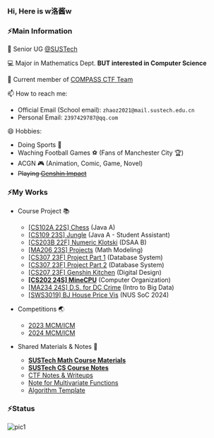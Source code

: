 ### Hi, Here is w洛酱w

### ⚡Main Information

🏫 Senior UG [@SUSTech](https://www.sustech.edu.cn/) 

💻 Major in Mathematics Dept. **BUT interested in Computer Science** 

:crystal_ball: Current member of [COMPASS CTF Team](https://wiki.compass.college/) 

📫 How to reach me: 

- Official Email (School email): `zhaoz2021@mail.sustech.edu.cn` 
- Personal Email: `2397429787@qq.com` 

😄 Hobbies: 

- Doing Sports :bicyclist:
- Waching Football Games :soccer: (Fans of Manchester City :trophy:)
- ACGN :video_game: (Animation, Comic, Game, Novel)
- ~~Playing [Genshin Impact](https://ys.mihoyo.com/)~~



### ⚡My Works

- Course Project 📚
  - [[CS102A 22S] Chess](https://github.com/wLUOw/Chess) (Java A)
  - [[CS109 23S] Jungle](https://github.com/wLUOw/Jungle) (Java A - Student Assistant)
  - [[CS203B 22F] Numeric Klotski](https://github.com/wLUOw/Numeric_Klotski) (DSAA B)
  - [[MA206 23S] Projects](https://github.com/wLUOw/MA206-MM-Projects) (Math Modeling)
  - [[CS307 23F] Project Part 1](https://github.com/wLUOw/CS307_23F_Project_Part1) (Database System)
  - [[CS307 23F] Project Part 2](https://github.com/wLUOw/CS307_23F_Project_Part2) (Database System)
  - [[CS207 23F] Genshin Kitchen](https://github.com/wLUOw/CS207_23F_Project_GenshinKitchen) (Digital Design)
  - [**[CS202 24S] MineCPU**](https://github.com/wLUOw/SUSTech_CS202_MineCPU) (Computer Organization)
  - [[MA234 24S] D.S. for DC Crime](https://github.com/wLUOw/MA234_Course_Project) (Intro to Big Data)
  - [[SWS3019] BJ House Price Vis](https://github.com/Dilemma-CMZ/SWS3019-2024) (NUS SoC 2024)
  
- Competitions 🌏
  - [2023 MCM/ICM](https://github.com/wLUOw/2023_MCM-ICM)
  - [2024 MCM/ICM](https://github.com/wLUOw/2024_MCM-ICM)
- Shared Materials & Notes 🔑
  - [**SUSTech Math Course Materials**](https://github.com/wLUOw/SUSTech_Math_Course_Materials)
  - [**SUSTech CS Course Notes**](https://github.com/wLUOw/CS_Notes)
  - [CTF Notes & Writeups](https://github.com/wLUOw/CTF_Writeups) 
  - [Note for Multivariate Functions](https://github.com/wLUOw/Introduction_to_Multivariate_Functions)
  - [Algorithm Template](https://github.com/wLUOw/CodeRepo) 




### ⚡Status

![pic1](https://github-readme-stats.mrcai.dev/api?username=wLUOw&show_icons=true&count_private=true) 

